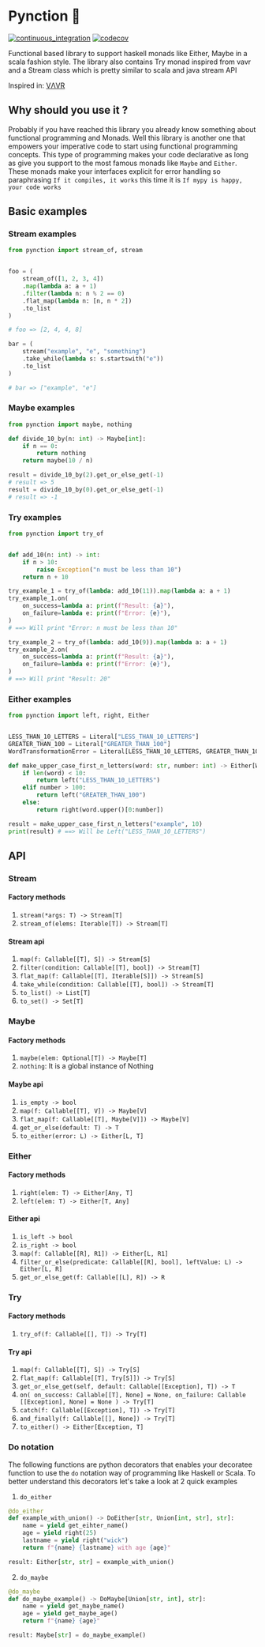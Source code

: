 # Pynction 🐍

[![continuous_integration](https://github.com/niconunez96/pynction/actions/workflows/ci.yaml/badge.svg)](https://github.com/niconunez96/pynction/actions/workflows/ci.yaml)
[![codecov](https://codecov.io/gh/niconunez96/pynction/branch/main/graph/badge.svg?token=YI2ZOWV29E)](https://codecov.io/gh/niconunez96/pynction)

Functional based library to support haskell monads like Either, Maybe in a scala fashion style. The library also contains Try monad inspired from vavr and a Stream class which is pretty similar to scala and java stream API

Inspired in: [VΛVR](https://github.com/vavr-io/vavr)

## Why should you use it ?

Probably if you have reached this library you already know something about functional programming and Monads.
Well this library is another one that empowers your imperative code to start using functional programming concepts. This type of programming makes your code declarative as long as give you support to the most famous monads like `Maybe` and `Either`.
These monads make your interfaces explicit for error handling so paraphrasing `If it compiles, it works` this time it is `If mypy is happy, your code works`

## Basic examples

### Stream examples

```python
from pynction import stream_of, stream


foo = (
    stream_of([1, 2, 3, 4])
    .map(lambda a: a + 1)
    .filter(lambda n: n % 2 == 0)
    .flat_map(lambda n: [n, n * 2])
    .to_list
)

# foo => [2, 4, 4, 8]

bar = (
    stream("example", "e", "something")
    .take_while(lambda s: s.startswith("e"))
    .to_list
)

# bar => ["example", "e"]
```

### Maybe examples

```python
from pynction import maybe, nothing

def divide_10_by(n: int) -> Maybe[int]:
    if n == 0:
        return nothing
    return maybe(10 / n)

result = divide_10_by(2).get_or_else_get(-1)
# result => 5
result = divide_10_by(0).get_or_else_get(-1)
# result => -1
```

### Try examples

```python
from pynction import try_of


def add_10(n: int) -> int:
    if n > 10:
        raise Exception("n must be less than 10")
    return n + 10

try_example_1 = try_of(lambda: add_10(11)).map(lambda a: a + 1)
try_example_1.on(
    on_success=lambda a: print(f"Result: {a}"),
    on_failure=lambda e: print(f"Error: {e}"),
)
# ==> Will print "Error: n must be less than 10"

try_example_2 = try_of(lambda: add_10(9)).map(lambda a: a + 1)
try_example_2.on(
    on_success=lambda a: print(f"Result: {a}"),
    on_failure=lambda e: print(f"Error: {e}"),
)
# ==> Will print "Result: 20"


```

### Either examples

```python
from pynction import left, right, Either


LESS_THAN_10_LETTERS = Literal["LESS_THAN_10_LETTERS"]
GREATER_THAN_100 = Literal["GREATER_THAN_100"]
WordTransformationError = Literal[LESS_THAN_10_LETTERS, GREATER_THAN_100]

def make_upper_case_first_n_letters(word: str, number: int) -> Either[WordTransformationError, str]:
    if len(word) < 10:
        return left("LESS_THAN_10_LETTERS")
    elif number > 100:
        return left("GREATER_THAN_100")
    else:
        return right(word.upper()[0:number])

result = make_upper_case_first_n_letters("example", 10)
print(result) # ==> Will be Left("LESS_THAN_10_LETTERS")
```

## API

### Stream

#### Factory methods

1. `stream(*args: T) -> Stream[T]`
2. `stream_of(elems: Iterable[T]) -> Stream[T]`

#### Stream api

1. `map(f: Callable[[T], S]) -> Stream[S]`
2. `filter(condition: Callable[[T], bool]) -> Stream[T]`
3. `flat_map(f: Callable[[T], Iterable[S]]) -> Stream[S]`
4. `take_while(condition: Callable[[T], bool]) -> Stream[T]`
5. `to_list() -> List[T]`
6. `to_set() -> Set[T]`

### Maybe

#### Factory methods

1. `maybe(elem: Optional[T]) -> Maybe[T]`
2. `nothing`: It is a global instance of Nothing

#### Maybe api

1. `is_empty -> bool`
2. `map(f: Callable[[T], V]) -> Maybe[V]`
3. `flat_map(f: Callable[[T], Maybe[V]]) -> Maybe[V]`
4. `get_or_else(default: T) -> T`
5. `to_either(error: L) -> Either[L, T]`

### Either

#### Factory methods

1. `right(elem: T) -> Either[Any, T]`
2. `left(elem: T) -> Either[T, Any]`

#### Either api

1. `is_left -> bool`
2. `is_right -> bool`
3. `map(f: Callable[[R], R1]) -> Either[L, R1]`
4. `filter_or_else(predicate: Callable[[R], bool], leftValue: L) -> Either[L, R]`
5. `get_or_else_get(f: Callable[[L], R]) -> R`

### Try

#### Factory methods

1. `try_of(f: Callable[[], T]) -> Try[T]`

#### Try api

1. `map(f: Callable[[T], S]) -> Try[S]`
2. `flat_map(f: Callable[[T], Try[S]]) -> Try[S]`
3. `get_or_else_get(self, default: Callable[[Exception], T]) -> T`
4. `on( on_success: Callable[[T], None] = None, on_failure: Callable [[Exception], None] = None ) -> Try[T]`
5. `catch(f: Callable[[Exception], T]) -> Try[T]`
6. `and_finally(f: Callable[[], None]) -> Try[T]`
7. `to_either() -> Either[Exception, T]`

### Do notation

The following functions are python decorators that enables your decoratee function to use the `do` notation way of programming like Haskell or Scala. To better understand this decorators let's take a look at 2 quick examples

1. `do_either`

```python
@do_either
def example_with_union() -> DoEither[str, Union[int, str], str]:
    name = yield get_eihter_name()
    age = yield right(25)
    lastname = yield right("wick")
    return f"{name} {lastname} with age {age}"

result: Either[str, str] = example_with_union()
```

2. `do_maybe`

```python
@do_maybe
def do_maybe_example() -> DoMaybe[Union[str, int], str]:
    name = yield get_maybe_name()
    age = yield get_maybe_age()
    return f"{name} {age}"

result: Maybe[str] = do_maybe_example()
```
